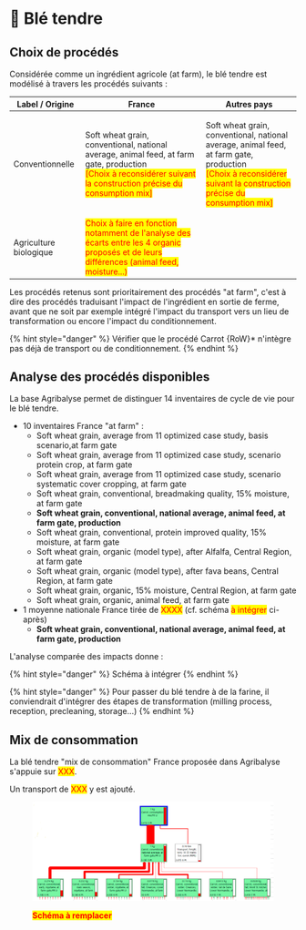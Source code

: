 # 🌾 Blé tendre

## Choix de procédés

Considérée comme un ingrédient agricole (at farm), le blé tendre est modélisé à travers les procédés suivants :&#x20;

| Label / Origine        | France                                                                                                                                                                                                      | Autres pays                                                                                                                                                                                                 |
| ---------------------- | ----------------------------------------------------------------------------------------------------------------------------------------------------------------------------------------------------------- | ----------------------------------------------------------------------------------------------------------------------------------------------------------------------------------------------------------- |
| Conventionnelle        | <p>Soft wheat grain, conventional, national average, animal feed, at farm gate, production<br><mark style="color:red;">[Choix à reconsidérer suivant la construction précise du consumption mix]</mark></p> | <p>Soft wheat grain, conventional, national average, animal feed, at farm gate, production<br><mark style="color:red;">[Choix à reconsidérer suivant la construction précise du consumption mix]</mark></p> |
| Agriculture biologique | <mark style="color:red;">Choix à faire en fonction notamment de l'analyse des écarts entre les 4 organic proposés et de leurs différences (animal feed, moisture...)</mark>                                 |                                                                                                                                                                                                             |

Les procédés retenus sont prioritairement des procédés "at farm", c'est à dire des procédés traduisant l'impact de l'ingrédient en sortie de ferme, avant que ne soit par exemple intégré l'impact du transport vers un lieu de transformation ou encore l'impact du conditionnement.

{% hint style="danger" %}
Vérifier que le procédé Carrot {RoW}\* n'intègre pas déjà de transport ou de conditionnement.
{% endhint %}

## Analyse des procédés disponibles

La base Agribalyse permet de distinguer 14 inventaires de cycle de vie pour le blé tendre.&#x20;

* 10 inventaires France "at farm" :&#x20;
  * Soft wheat grain, average from 11 optimized case study, basis scenario,at farm gate
  * Soft wheat grain, average from 11 optimized case study, scenario protein crop, at farm gate
  * Soft wheat grain, average from 11 optimized case study, scenario systematic cover cropping, at farm gate
  * Soft wheat grain, conventional, breadmaking quality, 15% moisture, at farm gate
  * **Soft wheat grain, conventional, national average, animal feed, at farm gate, production**
  * Soft wheat grain, conventional, protein improved quality, 15% moisture, at farm gate
  * Soft wheat grain, organic (model type), after Alfalfa, Central Region, at farm gate
  * Soft wheat grain, organic (model type), after fava beans, Central Region, at farm gate
  * Soft wheat grain, organic, 15% moisture, Central Region, at farm gate
  * Soft wheat grain, organic, animal feed, at farm gate
* 1 moyenne nationale France tirée de <mark style="color:red;">XXXX</mark> (cf. schéma <mark style="color:red;">à intégrer</mark> ci-après)
  * **Soft wheat grain, conventional, national average, animal feed, at farm gate, production**

L'analyse comparée des impacts donne :&#x20;

{% hint style="danger" %}
Schéma à intégrer
{% endhint %}

{% hint style="danger" %}
Pour passer du blé tendre à de la farine, il conviendrait d'intégrer des étapes de transformation (milling process, reception, precleaning, storage...)
{% endhint %}

## Mix de consommation

La blé tendre "mix de consommation" France proposée dans Agribalyse s'appuie sur <mark style="color:red;">XXX</mark>.

Un transport de <mark style="color:red;">XXX</mark> y est ajouté.

<figure><img src="../../.gitbook/assets/Carotte.png" alt=""><figcaption><p><mark style="color:red;"><strong>Schéma à remplacer</strong></mark></p></figcaption></figure>
